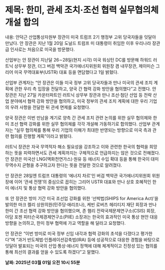 # **제목: 한미, 관세 조치·조선 협력 실무협의체 개설 합의**

  내용: 안덕근 산업통상자원부 장관이 미국 트럼프 2기 행정부 고위 당국자들을 잇달아 만났다. 안 장관은 지난 1월 20일 도널드 트럼프 미 대통령이 취임한 이후 우리나라 장관급 인사로는 처음으로 미국을 방문했다.

산업부는 안 장관이 지난달 26∼28일(현지 시각) 미국 워싱턴 DC를 방문해 하워드 러트닉 상무부 장관, 더그 버검 백악관 국가에너지위원회 위원장 겸 내무장관, 제이미슨 그리어 미국 무역대표부(USTR) 대표 등을 면담했다고 1일 밝혔다. 

산업부 관계자는 “안 장관은 이들 미국 정부 고위 당국자들과 만나 미국의 관세 조치 계획에 관한 우리 측 입장을 전달하고, 양국 간 협력 강화 방안을 협의했다”고 전했다. 안 장관은 지난 27일 카운터파트인 러트닉 상무부 장관과 만나 조선·첨단 산업 등 전략 산업 분야에서 협력 강화 방안을 협의하고, 미국 정부의 관세 조치 계획에 대한 우리 기업의 우려 사항을 전달한 뒤 관세 면제를 요청했다.

양국 장관은 이번 만남을 계기로 양측 간 관세 조치 관련 논의를 위한 실무 협의체와 한미 조선 협력 강화를 위한 실무 협의체를 각각 개설해 가동하기로 합의했다. 산업부 관계자는 “실무 협의체를 통해 우리 기업의 이해가 최대한 반영되는 방향으로 미국 측과 관련 협의를 진행할 계획”이라고 밝혔다. 

러트닉 장관은 자국 무역적자 해소 필요성을 강조하고 이와 관련한 한국의 협력을 희망하는 뜻을 피력하면서도 관세 계획까지는 구체적으로 언급하지는 않은 것으로 전해졌다. 안 장관은 미국산 LNG(액화천연가스)·원유 등 에너지 수입 확대 등을 통해 한국이 대미 무역수지 균형을 추구하고자 한다는 뜻을 전달한 것으로 알려졌다. 

안 장관은 28일엔 트럼프 대통령의 ‘에너지 차르'인 버검 백악관 국가에너지위원회 위원장에 이어 ‘관세 전쟁’의 중심으로 꼽히는 그리어 USTR 대표와 만나 상호 호혜적인 한미 에너지 및 통상 협력 강화 방안을 협의했다. 

또 안 장관은 방미 기간 미국 조선업 강화를 위한 ‘선박법(SHIPS for America Act)’을 발의한 마크 켈리 상원의원(민주당·애리조나), 케빈 로버츠 헤리티지 재단 회장과 만나 한미 간 조선 협력 강화 방안을 협의했으며, 존 햄리 전략국제문제연구소(CSIS) 회장, 아담 포젠 피터슨국제경제연구소(PIIE) 소장과는 한국의 효과적인 미국 통상 현안 대응 방향을 논의하고, 한미 정부 협력에 가교 역할을 해 달라고 요청했다. 

안 장관은 “이번 방미로 미국 정부 신임 내각과 협력 강화의 초석을 다졌다고 평가한다”며 “과거 반도체법·인플레이션감축법(IRA) 등에 성공적으로 대응한 경험을 바탕으로 잇달아 발표되는 미국의 산업·통상·에너지 정책에 대해 체계적이고 진정성 있는 협의를 통해 최선의 결과를 얻을 수 있도록 하겠다”고 말했다.

  **날짜: 2025년 03월 01일 오전 10시 55분**